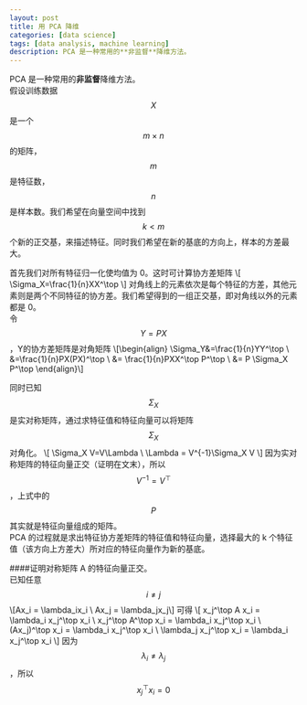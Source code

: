 ```yaml
---
layout: post
title: 用 PCA 降维
categories: [data science]
tags: [data analysis, machine learning]
description: PCA 是一种常用的**非监督**降维方法。
---
```


PCA 是一种常用的**非监督**降维方法。  
假设训练数据 $$X$$ 是一个 $$m \times n$$ 的矩阵，$$m$$ 是特征数， $$n$$ 是样本数。我们希望在向量空间中找到 $$k<m$$ 个新的正交基，来描述特征。同时我们希望在新的基底的方向上，样本的方差最大。

首先我们对所有特征归一化使均值为 0。这时可计算协方差矩阵
\\[
\Sigma_X=\frac{1}{n}XX^\top
\\]
对角线上的元素依次是每个特征的方差，其他元素则是两个不同特征的协方差。我们希望得到的一组正交基，即对角线以外的元素都是 0。  
令 $$Y=PX$$，Y的协方差矩阵是对角矩阵
\\[\begin{align}
\Sigma_Y&=\frac{1}{n}YY^\top \\
&=\frac{1}{n}PX(PX)^\top \\
&= \frac{1}{n}PXX^\top P^\top \\
&= P \Sigma_X P^\top
\end{align}\\]

同时已知$$\Sigma_X$$ 是实对称矩阵，通过求特征值和特征向量可以将矩阵 $$\Sigma_X$$ 对角化。
\\[
\Sigma_X V=V\Lambda  \\
\Lambda = V^{-1}\Sigma_X V
\\]
因为实对称矩阵的特征向量正交（证明在文末），所以 $$V^{-1}=V^\top$$，上式中的 $$P$$ 其实就是特征向量组成的矩阵。  
PCA 的过程就是求出特征协方差矩阵的特征值和特征向量，选择最大的 k 个特征值（该方向上方差大）所对应的特征向量作为新的基底。

####证明对称矩阵 A 的特征向量正交。  
已知任意 $$i \neq j$$
\\[Ax_i = \lambda_ix_i \\
Ax_j = \lambda_jx_j\\]
可得
\\[
x_j^\top A x_i = \lambda_i x_j^\top x_i \\
x_j^\top A^\top x_i = \lambda_i x_j^\top x_i \\
(Ax_j)^\top x_i = \lambda_i x_j^\top x_i \\
\lambda_j x_j^\top x_i = \lambda_i x_j^\top x_i
\\]
因为 $$\lambda_i \neq \lambda_j$$，所以$$x_j^\top x_i = 0 $$